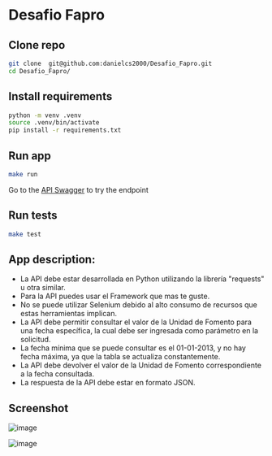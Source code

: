 # Desafio Fapro

## Clone repo

``` bash
git clone  git@github.com:danielcs2000/Desafio_Fapro.git
cd Desafio_Fapro/
```

## Install requirements

``` bash
python -m venv .venv
source .venv/bin/activate
pip install -r requirements.txt
```

## Run app


``` bash
make run
```

Go to the [API Swagger](http://127.0.0.1:8000/docs) to try the endpoint

## Run tests

``` bash
make test
```


## App description:

- La API debe estar desarrollada en Python utilizando la librería "requests" u otra similar.
- Para la API puedes usar el Framework que mas te guste.
- No se puede utilizar Selenium debido al alto consumo de recursos que estas herramientas implican.
- La API debe permitir consultar el valor de la Unidad de Fomento para una fecha específica, la cual debe ser ingresada como parámetro en la solicitud.
- La fecha mínima que se puede consultar es el 01-01-2013, y no hay fecha máxima, ya que la tabla se actualiza constantemente.
- La API debe devolver el valor de la Unidad de Fomento correspondiente a la fecha consultada.
- La respuesta de la API debe estar en formato JSON.

## Screenshot

![image](https://github.com/danielcs2000/Desafio_Fapro/assets/34191864/f971916c-465b-4362-8465-335642c76b69)


![image](https://github.com/danielcs2000/Desafio_Fapro/assets/34191864/cd7c7f17-9cca-44f5-b3e1-7c79e8386969)

